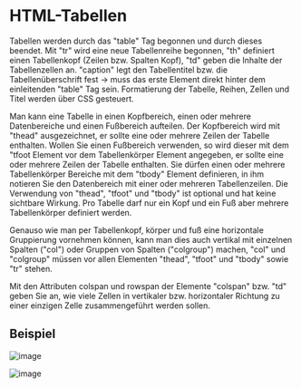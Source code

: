 # HTML-Tabellen

Tabellen werden durch das "table" Tag begonnen und durch dieses beendet. Mit "tr" wird eine neue Tabellenreihe begonnen, "th" definiert einen Tabellenkopf (Zeilen bzw. Spalten Kopf), "td" geben die Inhalte der Tabellenzellen an. "caption" legt den Tabellentitel bzw. die Tabellenüberschrift fest -> muss das erste Element direkt hinter dem einleitenden "table" Tag sein. Formatierung der Tabelle, Reihen, Zellen und Titel werden über CSS gesteuert. 

Man kann eine Tabelle in einen Kopfbereich, einen oder mehrere Datenbereiche und einen Fußbereich aufteilen. Der Kopfbereich wird mit "thead" ausgezeichnet, er sollte eine oder mehrere Zeilen der Tabelle enthalten. Wollen Sie einen Fußbereich verwenden, so wird dieser mit dem "tfoot Element vor dem Tabellenkörper Element angegeben, er
sollte eine oder mehrere Zeilen der Tabelle enthalten. Sie dürfen einen oder mehrere Tabellenkörper Bereiche mit dem "tbody" Element definieren, in ihm notieren Sie den Datenbereich mit einer oder mehreren Tabellenzeilen. Die Verwendung von "thead", "tfoot" und "tbody" ist optional und hat keine sichtbare Wirkung. Pro Tabelle darf nur ein Kopf und ein Fuß aber mehrere Tabellenkörper definiert werden. 

Genauso wie man per Tabellenkopf, körper und fuß eine horizontale Gruppierung vornehmen können, kann man dies auch vertikal mit einzelnen Spalten ("col") oder Gruppen von Spalten ("colgroup") machen, "col" und "colgroup" müssen vor allen Elementen  "thead", "tfoot" und "tbody" sowie "tr" stehen. 

Mit den Attributen colspan und rowspan der Elemente "colspan" bzw. "td" geben Sie an, wie viele Zellen in vertikaler bzw. horizontaler Richtung zu einer einzigen Zelle
zusammengeführt werden sollen.


## Beispiel

![image](https://user-images.githubusercontent.com/63674539/183226414-906c15af-ddca-4461-89a4-87727c37c56c.png)

![image](https://user-images.githubusercontent.com/63674539/183226420-63dd94c4-61e9-4da8-9222-0ce727e69054.png)
